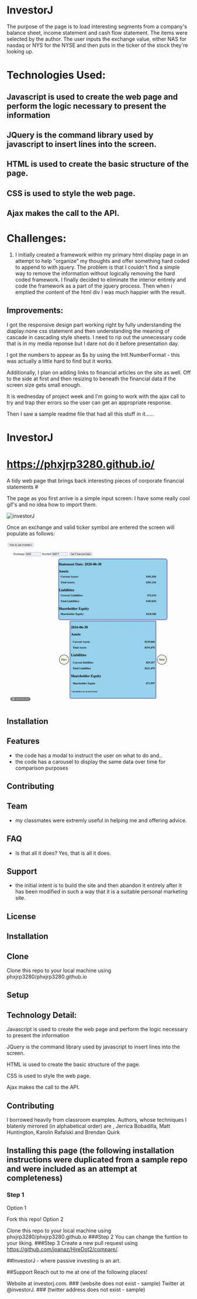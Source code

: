 # InvestorJ


The purpose of the page is to load interesting segments from a company's balance sheet, income statement and cash flow statement.
The items were selected by the author.  The user inputs the exchange value, either NAS for nasdaq or NYS for the NYSE and then puts
in the ticker of the stock they're looking up.

# Technologies Used: #
  ## Javascript is used to create the web page and perform the logic necessary to present the information

  ## JQuery is the command library used by javascript to insert lines into the screen.  

  ## HTML is used to create the basic structure of the page.

  ## CSS is used to style the web page.

  ## Ajax makes the call to the API.

  # Challenges:  
  1.  I initially created a framework within my primary html display page in an attempt to help "organize" my thoughts
  and offer something hard coded to append to with jquery.  The problem is that I couldn't find a simple way to remove the information
  without logically removing the hard coded framework.  I finally decided to eliminate the interior entirely and code the framework as
  a part of the jquery process.  Then when i emptied the content of the html div I was much happier with the result.


  ## Improvements:
  I got the responsive design part working right by fully understanding the diaplay:none css statement and then understanding the meaning of cascade in cascading style sheets.  I need to rip out the unnecessary code that is in my media reponse but I dare not do it before presentation day.

  I got the numbers to appear as $s by using the Intl.NumberFormat - this was actually a little hard to find but it works.

Additionally, I plan on adding links to financial articles on the site as well.  Off to the side at first and then resizing to beneath the financial data if the screen size gets small enough.

It is wednesday of project week and I'm going to work with the ajax call to try and trap ther errors so the user can get an appropriate response.  

Then I saw a sample readme file that had all this stuff in it......

# InvestorJ


# https://phxjrp3280.github.io/
A tidy web page that brings back interesting pieces of corporate financial statements #

The page as you first arrive is a simple input screen:
I have some really cool gif's and no idea how to import them.

![investorJ](jvest1.gif)

Once an exchange and valid ticker symbol are entered the screen will populate as follows:


![active screenshot](jvestact.gif)



## Installation
## Features
 - the code has a modal to instruct the user on what to do and..
 - the code has a carousel to display the same data over time for comparison purposes

## Contributing

## Team
-  my classmates were extremly useful in helping me and offering advice.

## FAQ
- Is that all it does?  Yes, that is all it does.

## Support
- the initial intent is to build the site and then abandon it entirely after it has been modified in such a way that it is a suitable personal marketing site.

## License


## Installation

## Clone
Clone this repo to your local machine using phxjrp3280/phxjrp3280.github.io

## Setup

## Technology Detail:
  Javascript is used to create the web page and perform the logic necessary to present the information

  JQuery is the command library used by javascript to insert lines into the screen.  

  HTML is used to create the basic structure of the page.

  CSS is used to style the web page.

  Ajax makes the call to the API.

## Contributing
I borrowed heavily from classroom examples.  Authors, whose techniques I blatenly mirrored (in alphabetical order) are , Jerrica Bobadilla, Matt Huntington,  Karolin Rafalski and Brendan Quirk


## Installing this page (the following installation instructions were duplicated from a sample repo and were included as an attempt at completeness)
### Step 1
Option 1

Fork this repo!
Option 2

Clone this repo to your local machine using phxjrp3280/phxjrp3280.github.io
###Step 2
You can change the funtion to your liking.
###Step 3
Create a new pull request using https://github.com/joanaz/HireDot2/compare/.

##InvestorJ - where passive investing is an art.

##Support
Reach out to me at one of the following places!

Website at investorj.com. ### (website does not exist - sample)
Twitter at @investorJ.  ### (twitter address does not exist - sample)
